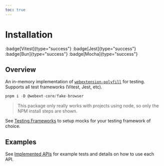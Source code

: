 ```yaml
---
toc: true
---
```


# Installation

:badge[Vitest]{type="success"} :badge[Jest]{type="success"} :badge[Bun]{type="success"} :badge[Mocha]{type="success"}

## Overview

An in-memory implementation of [`webextension-polyfill`](https://www.npmjs.com/package/webextension-polyfill) for testing. Supports all test frameworks (Vitest, Jest, etc).

```ts
pnpm i -D @webext-core/fake-browser
```

> This package only really works with projects using node, so only the NPM install steps are shown.

See [Testing Frameworks](/guide/fake-browser/testing-frameworks) to setup mocks for your testing framework of choice.

## Examples

See [Implemented APIs](/guide/fake-browser/implemented-apis) for example tests and details on how to use each API.
